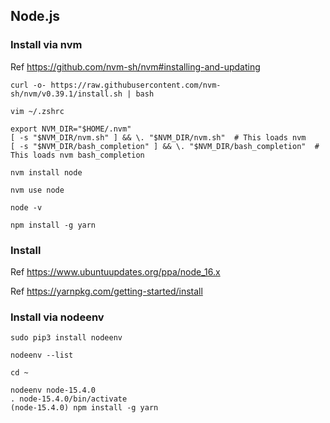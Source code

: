 ## Node.js

### Install via nvm

Ref https://github.com/nvm-sh/nvm#installing-and-updating

```
curl -o- https://raw.githubusercontent.com/nvm-sh/nvm/v0.39.1/install.sh | bash

vim ~/.zshrc

export NVM_DIR="$HOME/.nvm"
[ -s "$NVM_DIR/nvm.sh" ] && \. "$NVM_DIR/nvm.sh"  # This loads nvm
[ -s "$NVM_DIR/bash_completion" ] && \. "$NVM_DIR/bash_completion"  # This loads nvm bash_completion
```

```
nvm install node

nvm use node
```

```
node -v

npm install -g yarn
```

### Install

Ref https://www.ubuntuupdates.org/ppa/node_16.x

Ref https://yarnpkg.com/getting-started/install

### Install via nodeenv

```
sudo pip3 install nodeenv

nodeenv --list
```

```
cd ~

nodeenv node-15.4.0
. node-15.4.0/bin/activate
(node-15.4.0) npm install -g yarn
```
